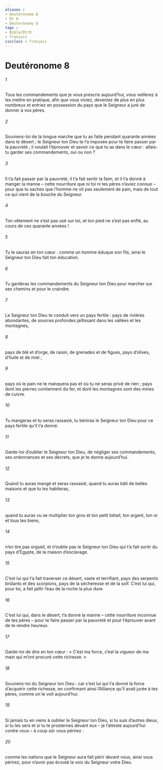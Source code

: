 ```yaml
---
aliases : 
- Deutéronome 8
- Dt 8
- Deuteronomy 8
tags : 
- Bible/Dt/8
- français
cssclass : français
---
```


# Deutéronome 8

###### 1
Tous les commandements que je vous prescris aujourd’hui, vous veillerez à les mettre en pratique, afin que vous viviez, deveniez de plus en plus nombreux et entriez en possession du pays que le Seigneur a juré de donner à vos pères.
###### 2
Souviens-toi de la longue marche que tu as faite pendant quarante années dans le désert ; le Seigneur ton Dieu te l’a imposée pour te faire passer par la pauvreté ; il voulait t’éprouver et savoir ce que tu as dans le cœur : allais-tu garder ses commandements, oui ou non ?
###### 3
Il t’a fait passer par la pauvreté, il t’a fait sentir la faim, et il t’a donné à manger la manne – cette nourriture que ni toi ni tes pères n’aviez connue – pour que tu saches que l’homme ne vit pas seulement de pain, mais de tout ce qui vient de la bouche du Seigneur.
###### 4
Ton vêtement ne s’est pas usé sur toi, et ton pied ne s’est pas enflé, au cours de ces quarante années !
###### 5
Tu le sauras en ton cœur : comme un homme éduque son fils, ainsi le Seigneur ton Dieu fait ton éducation.
###### 6
Tu garderas les commandements du Seigneur ton Dieu pour marcher sur ses chemins et pour le craindre.
###### 7
Le Seigneur ton Dieu te conduit vers un pays fertile : pays de rivières abondantes, de sources profondes jaillissant dans les vallées et les montagnes,
###### 8
pays de blé et d’orge, de raisin, de grenades et de figues, pays d’olives, d’huile et de miel ;
###### 9
pays où le pain ne te manquera pas et où tu ne seras privé de rien ; pays dont les pierres contiennent du fer, et dont les montagnes sont des mines de cuivre.
###### 10
Tu mangeras et tu seras rassasié, tu béniras le Seigneur ton Dieu pour ce pays fertile qu’il t’a donné.
###### 11
Garde-toi d’oublier le Seigneur ton Dieu, de négliger ses commandements, ses ordonnances et ses décrets, que je te donne aujourd’hui.
###### 12
Quand tu auras mangé et seras rassasié, quand tu auras bâti de belles maisons et que tu les habiteras,
###### 13
quand tu auras vu se multiplier ton gros et ton petit bétail, ton argent, ton or et tous tes biens,
###### 14
n’en tire pas orgueil, et n’oublie pas le Seigneur ton Dieu qui t’a fait sortir du pays d’Égypte, de la maison d’esclavage.
###### 15
C’est lui qui t’a fait traverser ce désert, vaste et terrifiant, pays des serpents brûlants et des scorpions, pays de la sécheresse et de la soif. C’est lui qui, pour toi, a fait jaillir l’eau de la roche la plus dure.
###### 16
C’est lui qui, dans le désert, t’a donné la manne – cette nourriture inconnue de tes pères – pour te faire passer par la pauvreté et pour t’éprouver avant de te rendre heureux.
###### 17
Garde-toi de dire en ton cœur : « C’est ma force, c’est la vigueur de ma main qui m’ont procuré cette richesse. »
###### 18
Souviens-toi du Seigneur ton Dieu : car c’est lui qui t’a donné la force d’acquérir cette richesse, en confirmant ainsi l’Alliance qu’il avait jurée à tes pères, comme on le voit aujourd’hui.
###### 19
Si jamais tu en viens à oublier le Seigneur ton Dieu, si tu suis d’autres dieux, si tu les sers et si tu te prosternes devant eux – je l’atteste aujourd’hui contre vous – à coup sûr vous périrez :
###### 20
comme les nations que le Seigneur aura fait périr devant vous, ainsi vous périrez, pour n’avoir pas écouté la voix du Seigneur votre Dieu.
